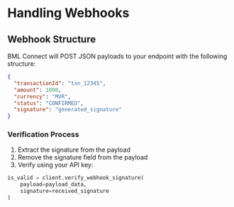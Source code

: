 # Handling Webhooks

## Webhook Structure

BML Connect will POST JSON payloads to your endpoint with the following structure:

```json
{
  "transactionId": "txn_12345",
  "amount": 1000,
  "currency": "MVR",
  "status": "CONFIRMED",
  "signature": "generated_signature"
}
```

### Verification Process

1. Extract the signature from the payload
2. Remove the signature field from the payload
3. Verify using your API key:

```py
is_valid = client.verify_webhook_signature(
    payload=payload_data,
    signature=received_signature
)
```
